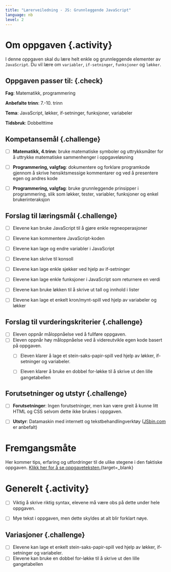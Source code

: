 ```yaml
---
title: "Lærerveiledning - JS: Grunnleggende JavaScript"
language: nb
level: 2
---
```


# Om oppgaven {.activity}
I denne oppgaven skal du lære helt enkle og grunnleggende elementer av `JavaScript`. Du vil lære om `variabler`, `if-setninger`, `funksjoner` og `løkker`.

## Oppgaven passer til: {.check}
 __Fag__: Matematikk, programmering

__Anbefalte trinn__: 7.-10. trinn

__Tema__: JavaScript, løkker, if-setninger, funksjoner, variabeler

__Tidsbruk__: Dobbelttime


## Kompetansemål {.challenge}

- [ ]  __Matematikk, 4.trinn__: bruke matematiske symboler og uttrykksmåter for å uttrykke matematiske sammenhenger i oppgaveløsning
- [ ] __Programmering, valgfag__: dokumentere og forklare programkode gjennom å skrive hensiktsmessige kommentarer og ved å presentere egen og andres kode
- [ ] __Programmering, valgfag__: bruke grunnleggende prinsipper i programmering, slik som løkker, tester, variabler, funksjoner og enkel brukerinteraksjon


## Forslag til læringsmål {.challenge}

- [ ] Elevene kan bruke JavaScript til å gjøre enkle regneoperasjoner
- [ ] Elevene kan kommentere JavaScript-koden
- [ ] Elevene kan lage og endre variabler i JavaScript
- [ ] Elevene kan skrive til konsoll
- [ ] Elevene kan lage enkle sjekker ved hjelp av if-setninger
- [ ] Elevene kan lage enkle funksjoner i JavaScript som returnere en verdi
- [ ] Elevene kan bruke løkken til å skrive ut tall og innhold i lister
- [ ] Elevene kan lage et enkelt kron/mynt-spill ved hjelp av variabeler og løkker


## Forslag til vurderingskriterier {.challenge}

- [ ]  Eleven oppnår måloppnåelse ved å fullføre oppgaven.
- [ ]  Eleven oppnår høy måloppnåelse ved å videreutvikle egen kode basert på oppgaven. 
    - [ ] Eleven klarer å lage et stein-saks-papir-spill ved hjelp av løkker, if-setninger og variabeler. 
    - [ ] Eleven klarer å bruke en dobbel for-løkke til å skrive ut den lille gangetabellen



## Forutsetninger og utstyr {.challenge}
- [ ]  __Forutsetninger__: Ingen forutsetninger, men kan være greit å kunne litt HTML og CSS selvom dette ikke brukes i oppgaven. 

- [ ]  __Utstyr__: Datamaskin med internett og tekstbehandlingverktøy ([JSbin.com](https://jsbin.com/?js,console) er anbefalt)



# Fremgangsmåte
Her kommer tips, erfaring og utfordringer til de ulike stegene i den faktiske oppgaven. [Klikk her for å se oppgaveteksten.](../grunnleggende_js/grunnleggende_js.html){target=_blank}

# Generelt {.activity}
- [ ] Viktig å skrive riktig syntax, elevene må være obs på dette under hele oppgaven.
- [ ] Mye tekst i oppgaven, men dette skyldes at alt blir forklart nøye.



## Variasjoner {.challenge}
- [ ]  Elevene kan lage et enkelt stein-saks-papir-spill ved hjelp av løkker, if-setninger og variabeler.
- [ ]  Elevene kan bruke en dobbel for-løkke til å skrive ut den lille gangetabellen
